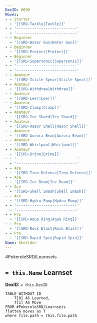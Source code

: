 ```yaml
---
DexID: 0090
Moves:
- - Starter
  - '[[SRD-Tackle|Tackle]]'
- - '---------------------------'
  - '---------------------------'
- - Beginner
  - '[[SRD-Water Gun|Water Gun]]'
- - Beginner
  - '[[SRD-Protect|Protect]]'
- - Beginner
  - '[[SRD-Supersonic|Supersonic]]'
- - '---------------------------'
  - '---------------------------'
- - Amateur
  - '[[SRD-Icicle Spear|Icicle Spear]]'
- - Amateur
  - '[[SRD-Withdraw|Withdraw]]'
- - Amateur
  - '[[SRD-Leer|Leer]]'
- - Amateur
  - '[[SRD-Clamp|Clamp]]'
- - Amateur
  - '[[SRD-Ice Shard|Ice Shard]]'
- - Amateur
  - '[[SRD-Razor Shell|Razor Shell]]'
- - Amateur
  - '[[SRD-Aurora Beam|Aurora Beam]]'
- - Amateur
  - '[[SRD-Whirlpool|Whirlpool]]'
- - Amateur
  - '[[SRD-Brine|Brine]]'
- - '---------------------------'
  - '---------------------------'
- - Ace
  - '[[SRD-Iron Defense|Iron Defense]]'
- - Ace
  - '[[SRD-Ice Beam|Ice Beam]]'
- - Ace
  - '[[SRD-Shell Smash|Shell Smash]]'
- - Ace
  - '[[SRD-Hydro Pump|Hydro Pump]]'
- - '---------------------------'
  - '---------------------------'
- - Pro
  - '[[SRD-Aqua Ring|Aqua Ring]]'
- - Pro
  - '[[SRD-Rock Blast|Rock Blast]]'
- - Pro
  - '[[SRD-Rapid Spin|Rapid Spin]]'
Name: Shellder
---
```


#PokeroleSRD/Learnsets

## `= this.Name` Learnset

**DexID:** `= this.DexID`

```dataview
TABLE WITHOUT ID
    T[0] AS Learned,
    T[1] AS Move
FROM #PokeroleSRD/Learnsets
flatten moves as T
where file.path = this.file.path
```
